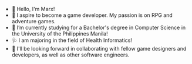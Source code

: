 - 👋 Hello, I'm Marx!
- 👀 I aspire to become a game developer. My passion is on RPG and adventure games.
- 🌱 I’m currently studying for a Bachelor's degree in Computer Science in the University of the Philippines Manila!
- 🩺 I am majoring in the field of Health Informatics!
- 💞️ I'll be looking forward in collaborating with fellow game designers and developers, as well as other software engineers.

<!---
xyldxal/xyldxal is a ✨ special ✨ repository because its `README.md` (this file) appears on your GitHub profile.
You can click the Preview link to take a look at your changes.
--->
